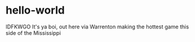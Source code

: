 # hello-world
IDFKWGO
It's ya boi, out here via Warrenton making the hottest game this side of the Mississippi

